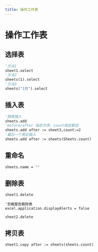 ```yaml
---
title: 操作工作表
---
```


# 操作工作表

## 选择表

```vb
'方法1
sheet1.select
'方法2
sheets(1).select
'方法3
sheets("1月").select
```

## 插入表

```vb
'随意插入
sheets.add
'before/after 指定次序，count指定数目
sheets.add after := sheet3,count:=2
'最后一个表后插入
sheets.add after := sheets(Sheets.count)
```

## 重命名

```vb
sheets.name = ""
```

## 删除表

```vb{1}
sheet1.delete

'忽略警告删除表
excel.application.displayAlerts = false

sheet2.delete
```

## 拷贝表

```vb
sheet1.copy after := sheets(sheets.count)
```


